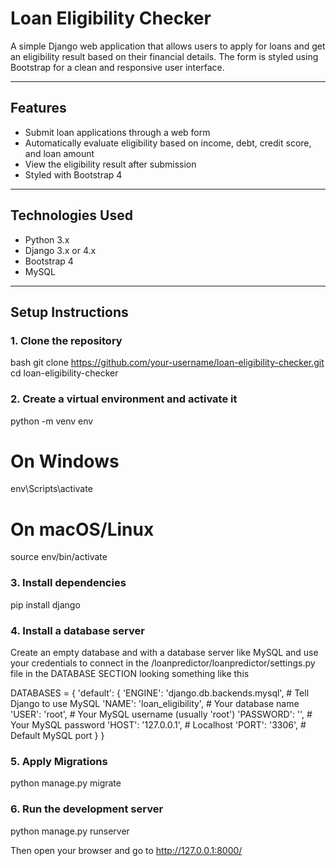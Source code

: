 # Loan Eligibility Checker

A simple Django web application that allows users to apply for loans and get an eligibility result based on their financial details. 
The form is styled using Bootstrap for a clean and responsive user interface.

---

## Features

- Submit loan applications through a web form
- Automatically evaluate eligibility based on income, debt, credit score, and loan amount
- View the eligibility result after submission
- Styled with Bootstrap 4

---

## Technologies Used

- Python 3.x
- Django 3.x or 4.x
- Bootstrap 4
- MySQL 

---

## Setup Instructions

### 1. Clone the repository

bash
git clone https://github.com/your-username/loan-eligibility-checker.git
cd loan-eligibility-checker

### 2. Create a virtual environment and activate it

python -m venv env
# On Windows
env\Scripts\activate
# On macOS/Linux
source env/bin/activate

### 3. Install dependencies
pip install django

### 4. Install a database server 
Create an empty database and with a database server like MySQL
and use your credentials to connect in the /loanpredictor/loanpredictor/settings.py file 
in the DATABASE SECTION looking something like this

DATABASES = {
    'default': {
        'ENGINE': 'django.db.backends.mysql',    # Tell Django to use MySQL
        'NAME': 'loan_eligibility',               # Your database name
        'USER': 'root',                           # Your MySQL username (usually 'root')
        'PASSWORD': '',                           # Your MySQL password 
        'HOST': '127.0.0.1',                      # Localhost
        'PORT': '3306',                           # Default MySQL port
    }
}

### 5. Apply Migrations
python manage.py migrate

### 6. Run the development server
python manage.py runserver

Then open your browser and go to http://127.0.0.1:8000/ 




